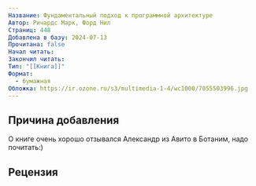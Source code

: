 ```yaml
---
Название: Фундаментальный подход к программной архитектуре
Автор: Ричардс Марк, Форд Нил
Страниц: 448
Добавлена в базу: 2024-07-13
Прочитана: false
Начал читать: 
Закончил читать: 
Тип: "[[Книга]]"
Формат:
  - бумажная
Обложка: https://ir.ozone.ru/s3/multimedia-1-4/wc1000/7055503996.jpg
---
```

## Причина добавления

О книге очень хорошо отзывался Александр из Авито в Ботаним, надо почитать:)

## Рецензия